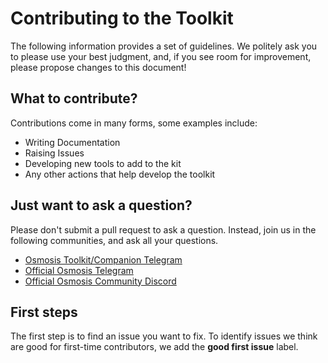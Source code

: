 # Contributing to the Toolkit

The following information provides a set of guidelines. We politely ask you to please use your best judgment, and, if you see room for improvement, please propose changes to this document!

## What to contribute?

Contributions come in many forms, some examples include:

* Writing Documentation
* Raising Issues
* Developing new tools to add to the kit
* Any other actions that help develop the toolkit

## Just want to ask a question?

Please don't submit a pull request to ask a question. Instead, join us in the following communities, and ask all your questions.

* [Osmosis Toolkit/Companion Telegram][toolkit_tele]
* [Official Osmosis Telegram][osmo_tele]
* [Official Osmosis Community Discord][osmo_discord]

## First steps

The first step is to find an issue you want to fix. To identify issues we think are good for first-time contributors, we add the **good first issue** label.

<!-- TODO:Rewrite all documentation below this line. -->
<!--
### Propose documentation changes

Osmo Docs requires everyone, without exception, to submit doc-change proposals by using a pull request (PR). PRs enable contributions from the community, easy testing, and straightforward peer review.

To contribute a doc-change proposal, use the following workflow:

1. [Fork the repository](https://github.com/osmosis-labs/osmosis).
2. [Add an upstream](https://docs.github.com/en/github/collaborating-with-pull-requests/working-with-forks/syncing-a-fork) so that you can update your fork.
3. Clone your fork to your computer.
4. Create a branch and name it appropriately.
5. Work on only one change in one pull request.
6. Follow these conventions:

    1. Make your changes adhering to the [Osmosis Docs Style Guide](STYLE-GUIDE.md) and the coding conventions described below. Generally, a commit serves a single purpose and differences should be easy to understand. Do not mix formatting fixes or code moves with actual code changes.
    2. Commit your changes. Write a simple, straightforward commit message. To learn more, see [How to Write a Git Commit Message](https://chris.beams.io/posts/git-commit/).
    3. Push your changes to your remote fork.
    4. Create a PR on the Osmo Docs repository.
    5. Identify the type of PR by adding labels to it. For example, if you're still working on the changes, add the **work-in-progress** label. If you are proposing an enhancement, add the **enhancement** label.
    6. Wait for your changes to be reviewed. If you are a maintainer, you can assign your PR to one or more reviewers. If you aren't a maintainer, one of the maintainers will assign a reviewer.
    7. After you receive feedback from a reviewer, make the requested changes, commit them to your branch, and push them to your remote fork again.

After your PR is approved and validated, and no conflicts exist, it will be merged by a maintainer. -->

[toolkit_tele]: https://t.me/OsmosisCompanionChat
[osmo_tele]: https://t.me/osmosis_chat
[osmo_discord]: https://discord.gg/osmosis
